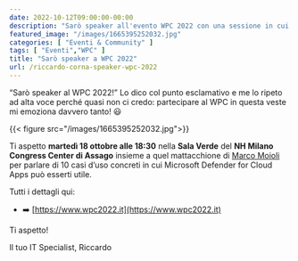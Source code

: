 ```yaml
---
date: 2022-10-12T09:00:00-00:00
description: "Sarò speaker all'evento WPC 2022 con una sessione in cui presenterò 10 casi d'uso in cui Microsoft Defender for Cloud Apps può esserti utile."
featured_image: "/images/1665395252032.jpg"
categories: [ "Eventi & Community" ]
tags: [ "Eventi","WPC" ]
title: "Sarò speaker a WPC 2022"
url: /riccardo-corna-speaker-wpc-2022
---
```

“Sarò speaker al WPC 2022!” Lo dico col punto esclamativo e me lo ripeto ad alta voce perché quasi non ci credo: partecipare al WPC in questa veste mi emoziona davvero tanto! 😃

{{< figure src="/images/1665395252032.jpg">}}

Ti aspetto **martedì 18 ottobre alle 18:30** nella **Sala Verde** del **NH Milano Congress Center di Assago** insieme a quel mattacchione di [Marco Moioli](https://www.linkedin.com/in/ACoAAAEX8AsBm7Teu0DcdcfrMDfQQ52deQnIgrg) per parlare di 10 casi d’uso concreti in cui Microsoft Defender for Cloud Apps può esserti utile.

Tutti i dettagli qui:

- ➡️ [https://www.wpc2022.it](https://www.wpc2022.it)

Ti aspetto!

Il tuo IT Specialist, Riccardo